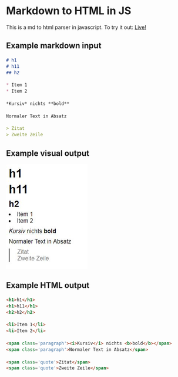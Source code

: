 # Markdown to HTML in JS
This is a md to html parser in javascript. To try it out: [Live!](http://moritzgoeckel.com/Markdown-to-HTML/)

## Example markdown input
```markdown
# h1
# h11
## h2

* Item 1
* Item 2

*Kursiv* nichts **bold**
			
Normaler Text in Absatz
			
> Zitat
> Zweite Zeile
```

## Example visual output
![Example formatted md visual output](https://raw.githubusercontent.com/MoritzGoeckel/Markdown-to-HTML/master/example.JPG)

## Example HTML output
```html
<h1>h1</h1>
<h1>h11</h1>
<h2>h2</h2>

<li>Item 1</li>
<li>Item 2</li>

<span class='paragraph'><i>Kursiv</i> nichts <b>bold</b></span>
<span class='paragraph'>Normaler Text in Absatz</span>

<span class='quote'>Zitat</span>
<span class='quote'>Zweite Zeile</span>	
```
